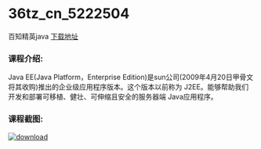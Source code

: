 # 36tz_cn_5222504
百知精英java
[下载地址](http://www.36tz.cn/article/5222504 "下载地址")
### 课程介绍:
Java EE(Java Platform，Enterprise Edition)是sun公司(2009年4月20日甲骨文将其收购)推出的企业级应用程序版本。这个版本以前称为 J2EE。能够帮助我们开发和部署可移植、健壮、可伸缩且安全的服务器端 Java应用程序。

### 课程截图:
[![download](http://36tz.cn/muke_img/2022_01_2-43.png "下载地址")](http://www.36tz.cn "下载地址")
